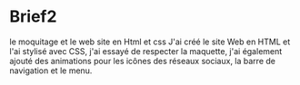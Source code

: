 # Brief2
le moquitage et le web site en Html et css
J'ai créé le site Web en HTML et l'ai stylisé avec CSS, j'ai essayé de respecter la maquette, j'ai également ajouté des animations pour les icônes des réseaux sociaux, la barre de navigation et le menu.
